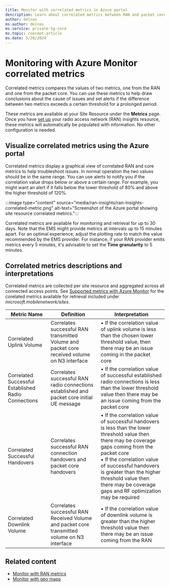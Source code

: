 ```yaml
---
title: Monitor with correlated metrics in Azure portal
description: Learn about correlated metrics between RAN and packet core metrics  
author: delnas
ms.author: delnas
ms.service: private-5g-core
ms.topic: concept-article 
ms.date: 5/28/2024
---
```



# Monitoring with Azure Monitor correlated metrics 
Correlated metrics compares the values of two metrics, one from the RAN and one from the packet core. You can use these metrics to help draw conclusions about the cause of issues and set alerts if the difference between two metrics exceeds a certain threshold for a prolonged period.

These metrics are available at your Site Resource under the **Metrics** page. Once you have [set up](ran-insights-create-resource.md) your radio access network (RAN) insights resource, these metrics will automatically be populated with information. No other configuration is needed. 

## Visualize correlated metrics using the Azure portal 
Correlated metrics display a graphical view of correlated RAN and core metrics to help troubleshoot issues. In normal operation the two values should be in the same range. You can use alerts to notify you if the correlation value drops below or above a certain range. For example, you might want an alert if it falls below the lower threshold of 80% and above the higher threshold of 120%. 

  :::image type="content" source="media/ran-insights/ran-insights-correlated-metric.png" alt-text="Screenshot of the Azure portal showing site resource correlated metrics.":::

Correlated metrics are available for monitoring and retrieval for up to 30 days. Note that the EMS might provide metrics at intervals up to 15 minutes apart. For an optimal experience, adjust the plotting rate to match the value recommended by the EMS provider. For instance, if your RAN provider emits metrics every 5 minutes, it's advisable to set the **Time granularity** to 5 minutes.



## Correlated metrics descriptions and interpretations 
Correlated metrics are collected per site resource and aggregated across all connected access points. See [Supported metrics with Azure Monitor](https://learn.microsoft.com/azure/azure-monitor/reference/supported-metrics/metrics-index) for the corelated metrics available for retrieval included under *microsoft.mobilenetwork/sites*. 

| Metric Name | Definition | Interpretation |
|-------------|----------------|---------| 
| Correlated Uplink Volume 	| Correlates successful RAN transmitted Volume and packet core received volume on N3 interface	| •	If the correlation value of uplink volume is less than the chosen lower threshold value, then there may be an issue coming in the packet core | 
| Correlated Successful Established Radio Connections	| Correlates successful RAN radio connections established and packet core initial UE message | 	•	If the correlation value of successful established radio connections is less than the lower threshold value then there may be an issue coming from the packet core | 
| Correlated Successful Handovers | 	Correlates successful RAN connection handovers and packet core handovers	| •	If the correlation value of successful handovers is less than the lower threshold value then there may be coverage gaps coming from the packet core <br>•	If the correlation value of successful handovers is greater than the higher threshold value then there may be coverage gaps and RF optimization may be required | 
| Correlated Downlink Volume | 	Correlates successful RAN Received Volume and packet core transmitted volume on N3 interface| 	•	If the correlation value of downlink volume is greater than the higher threshold value then there may be an issue coming from the RAN |

## Related content
- [Monitor with RAN metrics](ran-insights-monitor-with-ran-metrics-concepts.md)
- [Monitor with geo maps](ran-insights-monitor-with-geo-maps-concepts.md)
